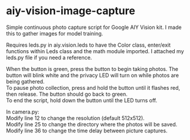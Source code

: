# aiy-vision-image-capture
Simple continuous photo capture script for Google AIY Vision kit. I made this to gather images for model training. 

Requires leds.py in aiy.vision.leds to have the Color class, enter/exit functions within Leds class and the math module imported. I attached my leds.py file if you need a reference.

When the button is green, press the button to begin taking photos. The button will blink white and the privacy LED will turn on while photos are being gathered.<br />
To pause photo collection, press and hold the button until it flashes red, then release. The button should go back to green.<br />
To end the script, hold down the button until the LED turns off.<br />

In camera.py:<br />
Modify line 12 to change the resolution (default 512x512).<br />
Modify line 25 to change the directory where the photos will be saved.<br />
Modify line 36 to change the time delay between picture captures.
